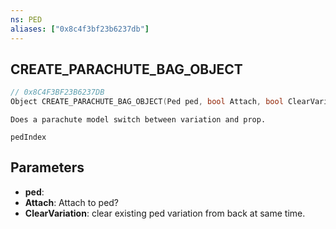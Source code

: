 ```yaml
---
ns: PED
aliases: ["0x8c4f3bf23b6237db"]
---
```

## CREATE_PARACHUTE_BAG_OBJECT

```c
// 0x8C4F3BF23B6237DB
Object CREATE_PARACHUTE_BAG_OBJECT(Ped ped, bool Attach, bool ClearVariation);
```

```
Does a parachute model switch between variation and prop.

pedIndex
```

## Parameters
* **ped**: 
* **Attach**: Attach to ped?
* **ClearVariation**: clear existing ped variation from back at same time.
